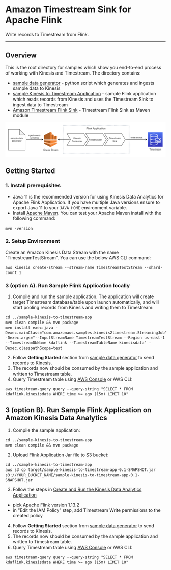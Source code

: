 <!-- This sample application is part of the Timestream prerelease documentation. The prerelease documentation is confidential and is provided under the terms of your nondisclosure agreement with Amazon Web Services (AWS) or other agreement governing your receipt of AWS confidential information. -->

# Amazon Timestream Sink for Apache Flink

Write records to Timestream from Flink.

----
## Overview

This is the root directory for samples which show you end-to-end process of working with Kinesis and Timestream.
The directory contains:
 - [sample data generator](/integrations/flink_connector/sample-data-generator) - python script which generates and ingests sample data to Kinesis
 - [sample Kinesis to Timestream Application](/integrations/flink_connector/sample-kinesis-to-timestream-app) - sample Flink application which reads records from Kinesis and uses the Timestream Sink to ingest data to Timestream
 - [Amazon Timestream Flink Sink](/integrations/flink_connector/flink-connector-timestream) - Timestream Flink Sink as Maven module


![design](images/root-diagram.png)

## Getting Started

### 1. Install prerequisites

 - Java 11 is the recommended version for using Kinesis Data Analytics for Apache Flink Application. If you have multiple Java versions ensure to export Java 11 to your `JAVA_HOME` environment variable.
 - Install [Apache Maven](https://maven.apache.org/install.html). You can test your Apache Maven install with the following command:
```
mvn -version
```

### 2. Setup Environment

Create an Amazon Kinesis Data Stream with the name "TimestreamTestStream". You can use the below AWS CLI command:
```
aws kinesis create-stream --stream-name TimestreamTestStream --shard-count 1
```

### 3 (option A). Run Sample Flink Application locally
1. Compile and run the sample application. The application will create target Timestream database/table upon launch automatically, and will start pooling records from Kinesis and writing them to Timestream:
```
cd ../sample-kinesis-to-timestream-app
mvn clean compile && mvn package
mvn install exec:java -Dexec.mainClass="com.amazonaws.samples.kinesis2timestream.StreamingJob" -Dexec.args="--InputStreamName TimestreamTestStream --Region us-east-1 --TimestreamDbName kdaflink --TimestreamTableName kinesisdata" -Dexec.classpathScope=test
```

2. Follow **Getting Started** section from [sample data generator](/integrations/flink_connector/sample-data-generator) to send records to Kinesis.
3. The records now should be consumed by the sample application and written to Timestream table.
4. Query Timestream table using [AWS Console](https://docs.aws.amazon.com/timestream/latest/developerguide/console_timestream.html#console_timestream.queries.using-console) or AWS CLI:
```
aws timestream-query query --query-string "SELECT * FROM kdaflink.kinesisdata WHERE time >= ago (15m) LIMIT 10"
```

## 3 (option B). Run Sample Flink Application on Amazon Kinesis Data Analytics
1. Compile the sample application:
```shell
cd ../sample-kinesis-to-timestream-app
mvn clean compile && mvn package
```
2. Upload Flink Application Jar file to S3 bucket: 
```shell
cd ../sample-kinesis-to-timestream-app
aws s3 cp target/sample-kinesis-to-timestream-app-0.1-SNAPSHOT.jar s3://YOUR_BUCKET_NAME/sample-kinesis-to-timestream-app-0.1-SNAPSHOT.jar
```
3. Follow the steps in [Create and Run the Kinesis Data Analytics Application](https://docs.aws.amazon.com/kinesisanalytics/latest/java/get-started-exercise.html#get-started-exercise-7)
 - pick Apache Flink version 1.13.2
 - in "Edit the IAM Policy" step, add Timestream Write permissions to the created policy

4. Follow **Getting Started** section from [sample data generator](/integrations/flink_connector/sample-data-generator) to send records to Kinesis.
5. The records now should be consumed by the sample application and written to Timestream table.
6. Query Timestream table using [AWS Console](https://docs.aws.amazon.com/timestream/latest/developerguide/console_timestream.html#console_timestream.queries.using-console) or AWS CLI:
```
aws timestream-query query --query-string "SELECT * FROM kdaflink.kinesisdata WHERE time >= ago (15m) LIMIT 10"
```